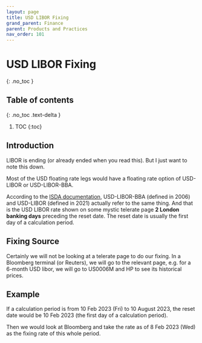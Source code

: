 ```yaml
---
layout: page
title: USD LIBOR Fixing
grand_parent: Finance
parent: Products and Practices
nav_order: 101
---
```


# USD LIBOR Fixing
{: .no_toc }

## Table of contents
{: .no_toc .text-delta }

1. TOC
{:toc}


## Introduction

LIBOR is ending (or already ended when you read this). But I just want to note this down.

Most of the USD floating rate legs would have a floating rate option of USD-LIBOR or USD-LIBOR-BBA.

According to the [ISDA documentation](/assets/2006-FRO-Mapping-to-2021-FROs-Version-3.pdf), USD-LIBOR-BBA (defined in 2006) and USD-LIBOR (defined in 2021) actually refer to the same thing. And that is the USD LIBOR rate shown on some mystic telerate page **2 London banking days** preceding the reset date. The reset date is usually the first day of a calculation period.


## Fixing Source

Certainly we will not be looking at a telerate page to do our fixing. In a Bloomberg terminal (or Reuters), we will go to the relevant page, e.g. for a 6-month USD libor, we will go to US0006M<GO> and HP<GO> to see its historical prices.


## Example

If a calculation period is from 10 Feb 2023 (Fri) to 10 August 2023, the reset date would be 10 Feb 2023 (the first day of a calculation period). 

Then we would look at Bloomberg and take the rate as of 8 Feb 2023 (Wed) as the fixing rate of this whole period.


